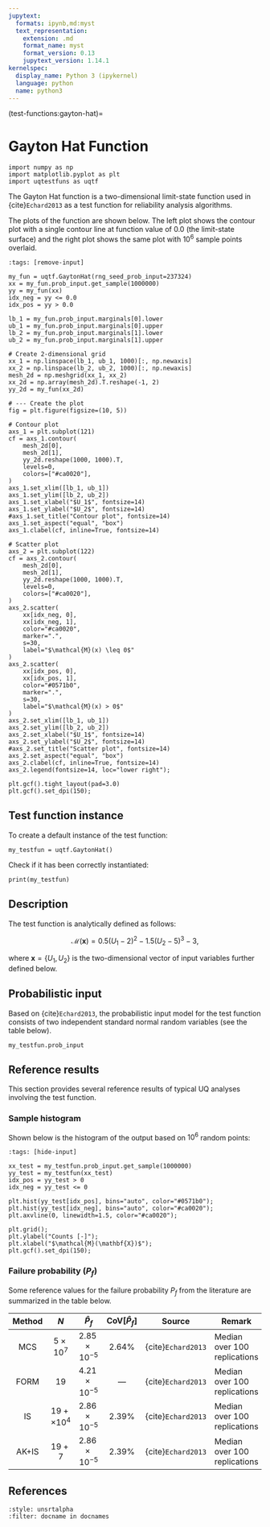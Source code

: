 ```yaml
---
jupytext:
  formats: ipynb,md:myst
  text_representation:
    extension: .md
    format_name: myst
    format_version: 0.13
    jupytext_version: 1.14.1
kernelspec:
  display_name: Python 3 (ipykernel)
  language: python
  name: python3
---
```


(test-functions:gayton-hat)=
# Gayton Hat Function

```{code-cell} ipython3
import numpy as np
import matplotlib.pyplot as plt
import uqtestfuns as uqtf
```

The Gayton Hat function is a two-dimensional limit-state function used
in {cite}`Echard2013` as a test function for reliability analysis algorithms.

The plots of the function are shown below. The left plot shows the contour
plot with a single contour line at function value of $0.0$ (the limit-state
surface) and the right plot shows the same plot with $10^6$ sample points
overlaid.

```{code-cell} ipython3
:tags: [remove-input]

my_fun = uqtf.GaytonHat(rng_seed_prob_input=237324)
xx = my_fun.prob_input.get_sample(1000000)
yy = my_fun(xx)
idx_neg = yy <= 0.0
idx_pos = yy > 0.0

lb_1 = my_fun.prob_input.marginals[0].lower
ub_1 = my_fun.prob_input.marginals[0].upper
lb_2 = my_fun.prob_input.marginals[1].lower
ub_2 = my_fun.prob_input.marginals[1].upper

# Create 2-dimensional grid
xx_1 = np.linspace(lb_1, ub_1, 1000)[:, np.newaxis]
xx_2 = np.linspace(lb_2, ub_2, 1000)[:, np.newaxis]
mesh_2d = np.meshgrid(xx_1, xx_2)
xx_2d = np.array(mesh_2d).T.reshape(-1, 2)
yy_2d = my_fun(xx_2d)

# --- Create the plot
fig = plt.figure(figsize=(10, 5))

# Contour plot
axs_1 = plt.subplot(121)
cf = axs_1.contour(
    mesh_2d[0],
    mesh_2d[1],
    yy_2d.reshape(1000, 1000).T,
    levels=0,
    colors=["#ca0020"],
)
axs_1.set_xlim([lb_1, ub_1])
axs_1.set_ylim([lb_2, ub_2])
axs_1.set_xlabel("$U_1$", fontsize=14)
axs_1.set_ylabel("$U_2$", fontsize=14)
#axs_1.set_title("Contour plot", fontsize=14)
axs_1.set_aspect("equal", "box")
axs_1.clabel(cf, inline=True, fontsize=14)

# Scatter plot
axs_2 = plt.subplot(122)
cf = axs_2.contour(
    mesh_2d[0],
    mesh_2d[1],
    yy_2d.reshape(1000, 1000).T,
    levels=0,
    colors=["#ca0020"],
)
axs_2.scatter(
    xx[idx_neg, 0],
    xx[idx_neg, 1],
    color="#ca0020",
    marker=".",
    s=30,
    label="$\mathcal{M}(x) \leq 0$"
)
axs_2.scatter(
    xx[idx_pos, 0],
    xx[idx_pos, 1],
    color="#0571b0",
    marker=".",
    s=30,
    label="$\mathcal{M}(x) > 0$"
)
axs_2.set_xlim([lb_1, ub_1])
axs_2.set_ylim([lb_2, ub_2])
axs_2.set_xlabel("$U_1$", fontsize=14)
axs_2.set_ylabel("$U_2$", fontsize=14)
#axs_2.set_title("Scatter plot", fontsize=14)
axs_2.set_aspect("equal", "box")
axs_2.clabel(cf, inline=True, fontsize=14)
axs_2.legend(fontsize=14, loc="lower right");

plt.gcf().tight_layout(pad=3.0)
plt.gcf().set_dpi(150);
```

## Test function instance

To create a default instance of the test function:

```{code-cell} ipython3
my_testfun = uqtf.GaytonHat()
```

Check if it has been correctly instantiated:

```{code-cell} ipython3
print(my_testfun)
```

## Description

The test function is analytically defined as follows:

$$
\mathcal{M}(\boldsymbol{x}) = 0.5 (U_1 - 2)^2 - 1.5 (U_2 - 5)^3 - 3,
$$

where $\boldsymbol{x} = \{ U_1, U_2 \}$ is the two-dimensional vector of
input variables further defined below.

## Probabilistic input

Based on {cite}`Echard2013`, the probabilistic input model for
the test function consists of two independent standard normal random variables
(see the table below).

```{code-cell} ipython3
my_testfun.prob_input
```

## Reference results

This section provides several reference results of typical UQ analyses involving
the test function.

### Sample histogram

Shown below is the histogram of the output based on $10^6$ random points:

```{code-cell} ipython3
:tags: [hide-input]

xx_test = my_testfun.prob_input.get_sample(1000000)
yy_test = my_testfun(xx_test)
idx_pos = yy_test > 0
idx_neg = yy_test <= 0

plt.hist(yy_test[idx_pos], bins="auto", color="#0571b0");
plt.hist(yy_test[idx_neg], bins="auto", color="#ca0020");
plt.axvline(0, linewidth=1.5, color="#ca0020");

plt.grid();
plt.ylabel("Counts [-]");
plt.xlabel("$\mathcal{M}(\mathbf{X})$");
plt.gcf().set_dpi(150);
```

### Failure probability ($P_f$)

Some reference values for the failure probability $P_f$ from the literature
are summarized in the table below.

| Method |         $N$         |      $\hat{P}_f$      | $\mathrm{CoV}[\hat{P}_f]$ |       Source       | Remark                         |
|:------:|:-------------------:|:---------------------:|:-------------------------:|:------------------:|--------------------------------|
|  MCS   |   $5 \times 10^7$   | $2.85 \times 10^{-5}$ |         $2.64 \%$         | {cite}`Echard2013` | Median over $100$ replications |
|  FORM  |        $19$         | $4.21 \times 10^{-5}$ |          &#8212;          | {cite}`Echard2013` | Median over $100$ replications |
|   IS   | $19 + \times 10^4$  | $2.86 \times 10^{-5}$ |         $2.39 \%$         | {cite}`Echard2013` | Median over $100$ replications |
| AK+IS  |      $19 + 7$       | $2.86 \times 10^{-5}$ |         $2.39 \%$         | {cite}`Echard2013` | Median over $100$ replications |


## References

```{bibliography}
:style: unsrtalpha
:filter: docname in docnames
```
